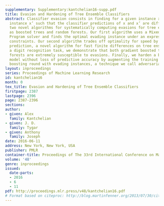 ```yaml
---
supplementary: Supplementary:kantchelian16-supp.pdf
title: Evasion and Hardening of Tree Ensemble Classifiers
abstract: Classifier evasion consists in finding for a given instance x the “nearest”
  instance x’ such that the classifier predictions of x and x’ are different. We present
  two novel algorithms for systematically computing evasions for tree ensembles such
  as boosted trees and random forests. Our first algorithm uses a Mixed Integer Linear
  Program solver and finds the optimal evading instance under an expressive set of
  constraints. Our second algorithm trades off optimality for speed by using symbolic
  prediction, a novel algorithm for fast finite differences on tree ensembles. On
  a digit recognition task, we demonstrate that both gradient boosted trees and random
  forests are extremely susceptible to evasions. Finally, we harden a boosted tree
  model without loss of predictive accuracy by augmenting the training set of each
  boosting round with evading instances, a technique we call adversarial boosting.
layout: inproceedings
series: Proceedings of Machine Learning Research
id: kantchelian16
month: 0
tex_title: Evasion and Hardening of Tree Ensemble Classifiers
firstpage: 2387
lastpage: 2396
page: 2387-2396
sections: 
author:
- given: Alex
  family: Kantchelian
- given: J. D.
  family: Tygar
- given: Anthony
  family: Joseph
date: 2016-06-11
address: New York, New York, USA
publisher: PMLR
container-title: Proceedings of The 33rd International Conference on Machine Learning
volume: '48'
genre: inproceedings
issued:
  date-parts:
  - 2016
  - 6
  - 11
pdf: http://proceedings.mlr.press/v48/kantchelian16.pdf
# Format based on citeproc: http://blog.martinfenner.org/2013/07/30/citeproc-yaml-for-bibliographies/
---
```

